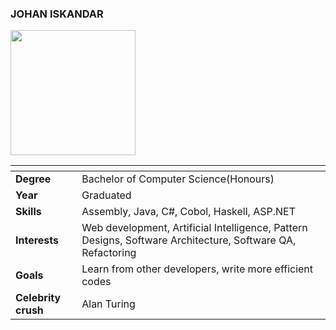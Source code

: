 ### JOHAN ISKANDAR

<img src="../images/johan_image.jgp" width="200px" height="200px">

| []() | []() |
|---|---|
| __Degree__ | Bachelor of Computer Science(Honours) |
| __Year__ | Graduated |
| __Skills__ | Assembly, Java, C#, Cobol, Haskell, ASP.NET |
| __Interests__ | Web development, Artificial Intelligence, Pattern Designs, Software Architecture, Software QA, Refactoring |
| __Goals__ | Learn from other developers, write more efficient codes |
| __Celebrity crush__ | Alan Turing |
